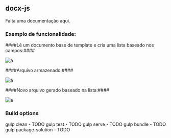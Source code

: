 ## docx-js

Falta uma documentação aqui.

### Exemplo de funcionalidade:
####Lê um documento base de template e cria uma lista baseado nos campos:####

![a](https://github.com/brunokook/DocxToSharepoint/blob/master/MicrosoftTeams-image%20(4).png)


####Arquivo armazenado:####

![a](https://github.com/brunokook/DocxToSharepoint/blob/master/MicrosoftTeams-image%20(5).png)


####Novo arquivo gerado baseado na lista:####

![a](https://github.com/brunokook/DocxToSharepoint/blob/master/MicrosoftTeams-image%20(6).png)

### Build options

gulp clean - TODO
gulp test - TODO
gulp serve - TODO
gulp bundle - TODO
gulp package-solution - TODO

